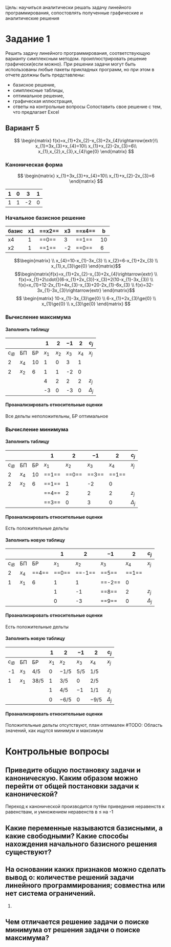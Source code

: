 Цель: научиться аналитически решать задачу линейного программирования, сопостовлять полученные графические и аналитические решения
# Задание 1
Решить задачу линейного программирования, соответствующую варианту симплексным методом. проиллюстрировать решение графически(если можно).
При решении задачи могут быть использованы любые пакеты прикладных программ, но при этом в отчете должны быть представлены:
- базисное решение,
- симплексные таблицы,
- оптимальное решение,
- графическая иллюстрация,
- ответы на контрольные вопросы
Сопоставить свое решение с тем, что предлагает Excel
## Вариант 5
$$
\begin{matrix}
f(x)=x_{1}+2x_{2}-x_{3}+2x_{4}\rightarrow{extr}\\
x_{1}+3x_{3}+x_{4}=10\\
x_{1}+x_{2}-2x_{3}=6\\ x_{1},x_{2},x_{3},x_{4}\ge{0}
\end{matrix}
$$

### Каноническая форма
$$
\begin{matrix}
x_{1}+3x_{3}+x_{4}=10\\
x_{1}+x_{2}-2x_{3}=6
\end{matrix}
$$

| 1   | 0   | 3   | 1   |
| --- | --- | --- | --- |
| 1   | 1   | -2  | 0   |
### Начальное базисное решение
| базис | x1  | ==x2== | x3  | ==x4== | b   |
| ----- | --- | ------ | --- | ------ | --- |
| x4    | 1   | ==0==  | 3   | ==1==  | 10  |
| x2    | 1   | ==1==  | -2  | ==0==  | 6   |
$$\begin{matrix} \\
x_{4}=10-x_{1}-3x_{3} \\ 
x_{2}=6-x_{1}+2x_{3} \\ 
x_{1},x_{3}\ge{0}
\end{matrix}$$
$$\begin{matrix}f(x)=x_{1}+2x_{2}-x_{3}+2x_{4}\rightarrow{extr} \\ 
f(x)=x_{1}+2\cdot{}(6-x_{1}+2x_{3})-x_{3}+2(10-x_{1}-3x_{3}) \\ 
f(x)=x_{1}+12-2x_{1}+4x_{3}-x_{3}+20-2x_{1}-6x_{3} \\ 
f(x)=32-3x_{1}-3x_{3}\rightarrow{extr}
\end{matrix}$$
$$
\begin{matrix}
10-x_{1}-3x_{3}\ge{0} \\
6-x_{1}+2x_{3}\ge{0} \\ 
x_{1}\ge{0} \\ 
x_{3}\ge{0}
\end{matrix}
$$
### Вычисление максимума
#### Заполнить таблицу
|          |       |     | $1$   | $2$   | $-1$  | $2$   | $c_j$        |
| -------- | ----- | --- | ----- | ----- | ----- | ----- | ------------ |
| $c_{iB}$ | БП    | БР  | $x_1$ | $x_2$ | $x_3$ | $x_4$ | $x_j$        |
| 2        | $x_4$ | 10  | 1     | 0     | 3     | 1     |              |
| 2        | $x_2$ | 6   | 1     | 1     | -2    | 0     |              |
|          |       |     | 4     | 2     | 2     | 2     | $z_j$        |
|          |       |     | -3    | 0     | -3    | 0     | $\Delta_{j}$ |
#### Проанализировать относительные оценки
Все дельты неположительны, БР оптимальное
### Вычисление минимума
#### Заполнить таблицу
|          |       |     | $1$   | $2$   | $-1$  | $2$   | $c_j$        |
| -------- | ----- | --- | ----- | ----- | ----- | ----- | ------------ |
| $c_{iB}$ | БП    | БР  | $x_1$ | $x_2$ | $x_3$ | $x_4$ | $x_j$        |
| 2        | $x_4$ | 10  | ==1== | ==0== | ==3== | ==1== |              |
| 2        | $x_2$ | 6   | ==1== | 1     | -2    | 0     |              |
|          |       |     | ==4== | 2     | 2     | 2     | $z_j$        |
|          |       |     | ==3== | 0     | 3     | 0     | $\Delta_{j}$ |
#### Проанализировать относительные оценки
Есть положительные дельты
#### Заполнить новую таблицу
|          |       |       | $1$   | $2$    | $-1$   | $2$   | $c_j$        |
| -------- | ----- | ----- | ----- | ------ | ------ | ----- | ------------ |
| $c_{iB}$ | БП    | БР    | $x_1$ | $x_2$  | $x_3$  | $x_4$ | $x_j$        |
| 2        | $x_4$ | ==4== | ==0== | ==-1== | ==5==  | ==1== |              |
| 1        | $x_1$ | 6     | 1     | 1      | ==-2== | 0     |              |
|          |       |       | 1     | -1     | ==8==  | 2     | $z_j$        |
|          |       |       | 0     | -3     | ==9==  | 0     | $\Delta_{j}$ |
#### Проанализировать относительные оценки
Есть положительные дельты
#### Заполнить новую таблицу
|          |       |        | $1$   | $2$    | $-1$  | $2$    | $c_j$        |
| -------- | ----- | ------ | ----- | ------ | ----- | ------ | ------------ |
| $c_{iB}$ | БП    | БР     | $x_1$ | $x_2$  | $x_3$ | $x_4$  | $x_j$        |
| -1       | $x_3$ | $4/5$  | 0     | $-1/5$ | $5/5$ | $1/5$  |              |
| 1        | $x_1$ | $38/5$ | 1     | $3/5$  | $0$   | $2/5$  |              |
|          |       |        | 1     | $4/5$  | $-1$  | $1/1$  | $z_j$        |
|          |       |        | 0     | $-6/5$ | $0$   | $-9/5$ | $\Delta_{j}$ |
#### Проанализировать относительные оценки
Положительные дельты отсутствуют, план оптимален
#TODO: Область значений, как ищутся минимум и максимум
# Контрольные вопросы
## Приведите общую постановку задачи и каноническую. Каким образом можно перейти от общей постановки задачи к канонической?
Переход к канонической производится путём приведения неравенств к равенствам, и умножением неравенств в $\le$ на -1
## Какие переменные называются базисными, а какие свободными? Какие способы нахождения начального базисного решения существуют?

## На основании каких признаков можно сделать вывод о: количестве решений задачи линейного программирования; совместна или нет система ограничений.
1. 
## Чем отличается решение задачи о поиске минимума от решения задачи о поиске максимума?
